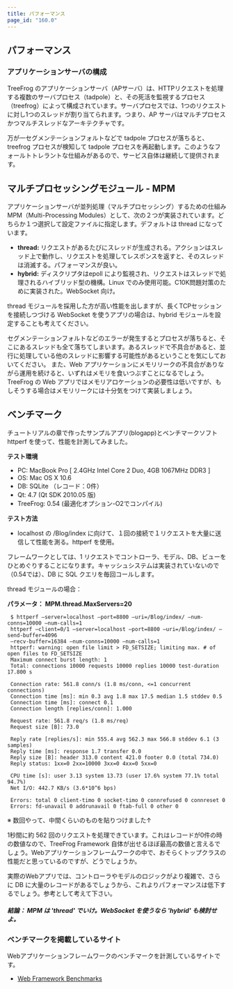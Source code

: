 ```yaml
---
title: パフォーマンス
page_id: "160.0"
---
```


## パフォーマンス

### アプリケーションサーバの構成

TreeFrog のアプリケーションサーバ（APサーバ）は、HTTPリクエストを処理する複数のサーバプロセス（tadpole）と、その死活を監視するプロセス（treefrog）によって構成されています。サーバプロセスでは、1つのリクエストに対し1つのスレッドが割り当てられます。つまり、AP サーバはマルチプロセスかつマルチスレッドなアーキテクチャです。

万が一セグメンテーションフォルトなどで tadpole プロセスが落ちると、treefrog プロセスが検知して tadpole プロセスを再起動します。このようなフォールトトレラントな仕組みがあるので、サービス自体は継続して提供されます。

## マルチプロセッシングモジュール  -  MPM

アプリケーションサーバが並列処理（マルチプロセッシング）するための仕組み MPM（Multi-Processing Modules）として、次の２つが実装されています。どちらか１つ選択して設定ファイルに指定します。デフォルトは thread になっています。

* **thread:** リクエストがあるたびにスレッドが生成される。アクションはスレッド上で動作し、リクエストを処理してレスポンスを返すと、そのスレッドは消滅する。パフォーマンスが良い。
* **hybrid:** ディスクリプタはepoll により監視され、リクエストはスレッドで処理されるハイブリッド型の機構。Linux でのみ使用可能。C10K問題対策のために実装された。WebSocket 向け。


thread モジュールを採用した方が高い性能を出しますが、長くTCPセッションを接続しつづける WebSocket を使うアプリの場合は、hybrid モジュールを設定することも考えてください。

セグメンテーションフォルトなどのエラーが発生するとプロセスが落ちると、そこにあるスレッドも全て落ちてしまいます。あるスレッドで不具合があると、並行に処理している他のスレッドに影響する可能性があるということを気にしておいてください。
また、Web アプリケーションにメモリリークの不具合がありながら運用を続けると、いずれはメモリを食いつぶすことになるでしょう。TreeFrog の Web アプリではメモリアロケーションの必要性は低いですが、もしそうする場合はメモリリークには十分気をつけて実装しましょう。


## ベンチマーク

チュートリアルの章で作ったサンプルアプリ(blogapp)とベンチマークソフト httperf を使って、性能を計測してみました。

**テスト環境**

* PC: MacBook Pro  [ 2.4GHz Intel Core 2 Duo,  4GB 1067MHz DDR3 ]
* OS: Mac OS X 10.6
* DB: SQLite  （レコード：0件）
* Qt: 4.7  (Qt SDK 2010.05 版)
* TreeFrog: 0.54  (最適化オプション-O2でコンパイル)

**テスト方法**

* localhost の /Blog/index に向けて、１回の接続で１リクエストを大量に送信して性能を測る。httperf を使用。

フレームワークとしては、1 リクエストでコントローラ、モデル、DB、ビューをひとめぐりすることになります。キャッシュシステムは実装されていないので（0.54では）、DB に SQL クエリを毎回コールします。

thread モジュールの場合：

**パラメータ： MPM.thread.MaxServers=20**

```
 $ httperf –server=localhost –port=8800 –uri=/Blog/index/ –num-conns=10000 –num-calls=1
 httperf –client=0/1 –server=localhost –port=8800 –uri=/Blog/index/ –send-buffer=4096
 –recv-buffer=16384 –num-conns=10000 –num-calls=1
 httperf: warning: open file limit > FD_SETSIZE; limiting max. # of open files to FD_SETSIZE
 Maximum connect burst length: 1
 Total: connections 10000 requests 10000 replies 10000 test-duration 17.800 s

 Connection rate: 561.8 conn/s (1.8 ms/conn, <=1 concurrent connections)
 Connection time [ms]: min 0.3 avg 1.8 max 17.5 median 1.5 stddev 0.5
 Connection time [ms]: connect 0.1
 Connection length [replies/conn]: 1.000

 Request rate: 561.8 req/s (1.8 ms/req)
 Request size [B]: 73.0

 Reply rate [replies/s]: min 555.4 avg 562.3 max 566.8 stddev 6.1 (3  samples)
 Reply time [ms]: response 1.7 transfer 0.0
 Reply size [B]: header 313.0 content 421.0 footer 0.0 (total 734.0)
 Reply status: 1xx=0 2xx=10000 3xx=0 4xx=0 5xx=0

 CPU time [s]: user 3.13 system 13.73 (user 17.6% system 77.1% total 94.7%)
 Net I/O: 442.7 KB/s (3.6*10^6 bps)

 Errors: total 0 client-timo 0 socket-timo 0 connrefused 0 connreset 0
 Errors: fd-unavail 0 addrunavail 0 ftab-full 0 other 0
```

※ 数回やって、中間くらいのものを貼りつけました↑

1秒間に約 562 回のリクエストを処理できています。これはレコードが0件の時の数値なので、TreeFrog Framework 自体が出せるほぼ最高の数値と言えるでしょう。Webアプリケーションフレームワークの中で、おそらくトップクラスの性能だと思っているのですが、どうでしょうか。

実際のWebアプリでは、コントローラやモデルのロジックがより複雑で、さらに DB に大量のレコードがあるでしょうから、これよりパフォーマンスは低下するでしょう。参考として考えて下さい。

##### 結論： MPM は 'thread' でいけ。WebSocket を使うなら 'hybrid' も検討せよ。

### ベンチマークを掲載しているサイト

Webアプリケーションフレームワークのベンチマークを計測しているサイトです。

- [Web Framework Benchmarks](https://www.techempower.com/benchmarks)
